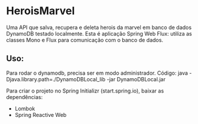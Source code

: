 # HeroisMarvel
Uma API que salva, recupera e deleta herois da marvel em banco de dados DynamoDB testado localmente.
Esta é aplicação Spring Web Flux: utiliza as classes Mono e Flux para comunicação com o banco de dados.

## Uso:
Para rodar o dynamodb, precisa ser em modo administrador.
Código: java -Djava.library.path=./DynamoDBLocal_lib -jar DynamoDBLocal.jar

Para criar o projeto no Spring Initializr (start.spring.io), baixar as dependências:
 - Lombok
 - Spring Reactive Web
